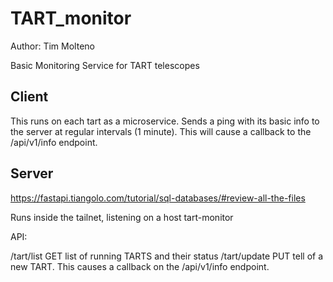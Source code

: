 # TART_monitor

Author: Tim Molteno

Basic Monitoring Service for TART telescopes

## Client

This runs on each tart as a microservice. Sends a ping with its basic info to the server at regular intervals (1 minute). This will cause a callback to the /api/v1/info endpoint. 


## Server

https://fastapi.tiangolo.com/tutorial/sql-databases/#review-all-the-files

Runs inside the tailnet, listening on a host tart-monitor

API:

/tart/list GET list of running TARTS and their status
/tart/update PUT tell of a new TART. This causes a callback on the /api/v1/info endpoint.

